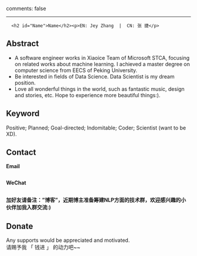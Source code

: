 comments: false

--------------
<div id="posts" class="posts-expand" style="margin-top:0px;">


      <h2 id="Name">Name</h2><p>EN: Jey Zhang  |  CN: 张 捷</p>
<h2 id="Abstract">Abstract</h2><ul>
<li>A software engineer works in Xiaoice Team of Microsoft STCA, focusing on related works about machine learning. I achieved a master degree on computer science from EECS of Peking University.</li>
<li>Be interested in fields of Data Science. Data Scientist is my dream position.</li>
<li>Love all wonderful things in the world, such as fantastic music, design and stories, etc. Hope to experience more beautiful things:). </li>
</ul>
<h2 id="Keyword">Keyword</h2><p>Positive; Planned; Goal-directed; Indomitable; Coder; Scientist (want to be XD).</p>
<h2 id="Contact">Contact</h2><p><strong>Email</strong></p>
<p><a href="http://i.imgur.com/HzMvtp6.gif" class="fancybox" rel="group"><img src="http://i.imgur.com/HzMvtp6.gif" alt=""></a></p>
<p><strong>WeChat</strong></p>
<p><a href="https://i.imgur.com/IIkBQBj.jpg" class="fancybox" rel="group"><img src="https://i.imgur.com/IIkBQBj.jpg" alt=""></a></p>
<p><strong>加好友请备注：”博客”，近期博主准备筹建NLP方面的技术群，欢迎感兴趣的小伙伴加我入群交流:)</strong></p>
<h2 id="Donate">Donate</h2><p>Any supports would be appreciated and motivated.<br>请赐予我 「 钱进 」 的动力吧~~</p>
<p><a href="http://i.imgur.com/tTBAnzw.png" class="fancybox" rel="group"><img src="http://i.imgur.com/tTBAnzw.png" alt=""></a></p

  </div>
